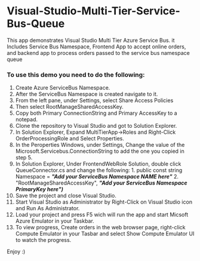 # Visual-Studio-Multi-Tier-Service-Bus-Queue
This app demonstrates Visual Studio Multi Tier Azure Service Bus. it Includes Service Bus Namespace, Frontend App to accept online orders, and backend app to process orders passed to the service bus namespace queue


### To use this demo you need to do the following:

1. Create Azure ServiceBus Namespace.
2. After the ServiceBus Namespace is created navigate to it.
3. From the left pane, under Settings, select Share Access Policies
4. Then select RootManageSharedAccessKey.
5. Copy both Primary ConnectionString and Primary AccessKey to a notepad.
6. Clone the repository to Visual Studio and got to Solution Explorer.
7. In Solution Explorer, Expand MultiTierApp->Roles and Right-Click OrderProcessingRole and Select Properties.
8. In the Peroperties Windows, under Settings, Change the value of the Microsoft.Servicebus.ConnectionString to add the one you copied in step 5.
9. In Solution Explorer, Under FrontendWebRole Solution, double click QueueConnector.cs and change the following:
        1. public const string Namespace = ___"Add your ServiceBus Namespace NAME here"___
        2. "RootManageSharedAccessKey", ___"Add your ServiceBus Namespace PrimaryKey here")___
10. Save the project and close Visual Studio.
11. Start Visual Studio as Administrator by Right-Click on Visual Studio icon and Run As Administrator.
12. Load your project and press F5 wich will run the app and start Micsoft Azure Emulator in your Taskbar.
13. To view progress, Create orders in the web browser page, right-click Compute Emulator in your Tasbar and select Show Compute Emulator UI to watch the progress.

Enjoy :)
